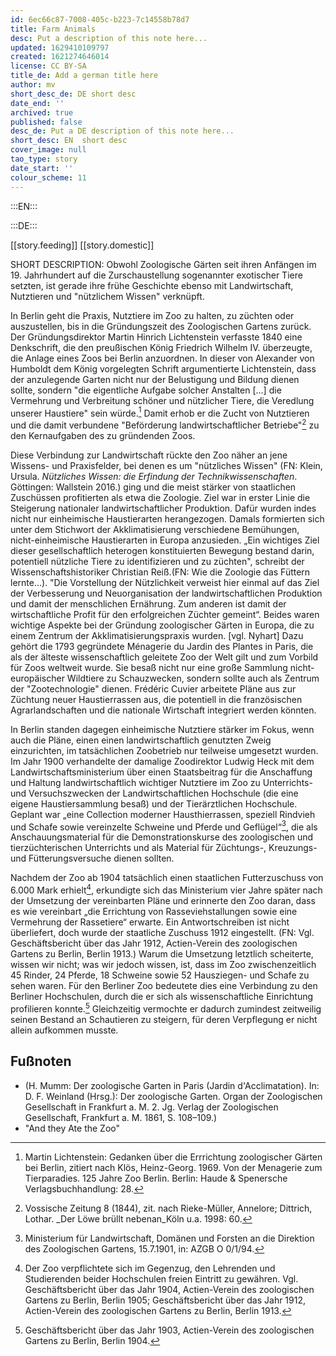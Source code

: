```yaml
---
id: 6ec66c87-7008-405c-b223-7c14558b78d7
title: Farm Animals
desc: Put a description of this note here...
updated: 1629410109797
created: 1621274646014
license: CC BY-SA
title_de: Add a german title here
author: mv
short_desc_de: DE short desc
date_end: ''
archived: true
published: false
desc_de: Put a DE description of this note here...
short_desc: EN  short desc
cover_image: null
tao_type: story
date_start: ''
colour_scheme: 11
---
```



:::EN:::



:::DE:::

[[story.feeding]]
[[story.domestic]] 



SHORT DESCRIPTION: Obwohl Zoologische Gärten seit ihren Anfängen im 19. Jahrhundert auf die Zurschaustellung sogenannter exotischer Tiere setzten, ist gerade ihre frühe Geschichte ebenso mit Landwirtschaft, Nutztieren und "nützlichem Wissen" verknüpft. 

In Berlin geht die Praxis, Nutztiere im Zoo zu halten, zu züchten oder auszustellen, bis in die Gründungszeit des Zoologischen Gartens zurück. Der Gründungsdirektor Martin Hinrich Lichtenstein verfasste 1840 eine Denkschrift, die den preußischen König Friedrich Wilhelm IV. überzeugte, die Anlage eines Zoos bei Berlin anzuordnen. In dieser von Alexander von Humboldt dem König vorgelegten Schrift argumentierte Lichtenstein, dass der anzulegende Garten nicht nur der Belustigung und Bildung dienen sollte, sondern "die eigentliche Aufgabe solcher Anstalten [...] die Vermehrung und Verbreitung schöner und nützlicher Tiere, die Veredlung unserer Haustiere" sein würde.[^lichtenstein1] Damit erhob er die Zucht von Nutztieren und die damit verbundene "Beförderung landwirtschaftlicher Betriebe"[^lichtenstein1-2] zu den Kernaufgaben des zu gründenden Zoos. 

Diese Verbindung zur Landwirtschaft rückte den Zoo näher an jene Wissens- und Praxisfelder, bei denen es um "nützliches Wissen" (FN: Klein, Ursula. _Nützliches Wissen: die Erfindung der Technikwissenschaften_. Göttingen: Wallstein 2016.) ging und die meist stärker von staatlichen Zuschüssen profitierten als etwa die Zoologie. Ziel war in erster Linie die Steigerung nationaler landwirtschaftlicher Produktion. Dafür wurden indes nicht nur einheimische Haustierarten herangezogen. Damals formierten sich unter dem Stichwort der Akklimatisierung verschiedene Bemühungen, nicht-einheimische Haustierarten in Europa anzusieden. „Ein wichtiges Ziel dieser gesellschaftlich heterogen konstituierten Bewegung bestand darin, potentiell nützliche Tiere zu identifizieren und zu züchten", schreibt der Wissenschaftshistoriker Christian Reiß.(FN: Wie die Zoologie das Füttern lernte...). "Die Vorstellung der Nützlichkeit verweist hier einmal auf das Ziel der Verbesserung und Neuorganisation der landwirtschaftlichen Produktion und damit der menschlichen Ernährung. Zum anderen ist damit der wirtschaftliche Profit für den erfolgreichen Züchter gemeint“. Beides waren wichtige Aspekte bei der Gründung zoologischer Gärten in Europa, die zu einem Zentrum der Akklimatisierungspraxis wurden. [vgl. Nyhart] Dazu gehört die 1793 gegründete Ménagerie du Jardin des Plantes in Paris, die als der älteste wissenschaftlich geleitete Zoo der Welt gilt und zum Vorbild für Zoos weltweit wurde. Sie besaß nicht nur eine große Sammlung nicht-europäischer Wildtiere zu Schauzwecken, sondern sollte auch als Zentrum der "Zootechnologie" dienen. Frédéric Cuvier arbeitete Pläne aus zur Züchtung neuer Haustierrassen aus, die potentiell in die französischen Agrarlandschaften und die nationale Wirtschaft integriert werden könnten.

In Berlin standen dagegen einheimische Nutztiere stärker im Fokus, wenn auch die Pläne, einen einen landwirtschaftlich genutzten Zweig  einzurichten, im tatsächlichen Zoobetrieb nur teilweise umgesetzt wurden. Im Jahr 1900 verhandelte der damalige Zoodirektor Ludwig Heck mit dem Landwirtschaftsministerium über einen Staatsbeitrag für die Anschaffung und Haltung landwirtschaftlich wichtiger Nutztiere im Zoo zu Unterrichts- und Versuchszwecken der Landwirtschaftlichen Hochschule (die eine eigene Haustiersammlung besaß) und der Tierärztlichen Hochschule. Geplant war „eine Collection moderner Hausthierrassen, speziell Rindvieh und Schafe sowie vereinzelte Schweine und Pferde und Geflügel“[^LandwirtschTierpark1], die als Anschauungsmaterial für die Demonstrationskurse des zoologischen und tierzüchterischen Unterrichts und als Material für Züchtungs-, Kreuzungs- und Fütterungsversuche dienen sollten. 

Nachdem der Zoo ab 1904 tatsächlich einen staatlichen Futterzuschuss von 6.000 Mark erhielt[^LandwirtschTierpark2], erkundigte sich das Ministerium vier Jahre später nach der Umsetzung der vereinbarten Pläne und erinnerte den Zoo daran, dass es wie vereinbart „die Errichtung von Rasseviehstallungen sowie eine Vermehrung der Rassetiere“ erwarte. Ein Antwortschreiben ist nicht überliefert, doch wurde der staatliche Zuschuss 1912 eingestellt. (FN: Vgl. Geschäftsbericht über das Jahr 1912, Actien-Verein des zoologischen Gartens zu Berlin, Berlin 1913.) Warum die Umsetzung letztlich scheiterte, wissen wir nicht; was wir jedoch wissen, ist, dass im Zoo zwischenzeitlich 45 Rinder, 24 Pferde, 18 Schweine sowie 52 Hausziegen- und Schafe zu sehen waren. Für den Berliner Zoo bedeutete dies eine Verbindung zu den Berliner Hochschulen, durch die er sich als wissenschaftliche Einrichtung profilieren konnte.[^LandwirtschTierpark3] Gleichzeitig vermochte er dadurch zumindest zeitweilig seinen Bestand an Schautieren zu steigern, für deren Verpflegung er nicht allein aufkommen musste.





## Fußnoten

[^lichtenstein1]: Martin Lichtenstein: Gedanken über die Errrichtung zoologischer Gärten bei Berlin, zitiert nach Klös, Heinz-Georg. 1969. Von der Menagerie zum Tierparadies. 125 Jahre Zoo Berlin. Berlin: Haude & Spenersche Verlagsbuchhandlung: 28.

[^lichtenstein1-2]: Vossische Zeitung 8 (1844), zit. nach Rieke-Müller, Annelore; Dittrich, Lothar. _Der Löwe brüllt nebenan_Köln u.a. 1998: 60.

[^LandwirtschTierpark1]: Ministerium für Landwirtschaft, Domänen und Forsten an die Direktion des Zoologischen Gartens, 15.7.1901, in: AZGB O 0/1/94.

[^LandwirtschTierpark2]: Der Zoo verpflichtete sich im Gegenzug, den Lehrenden und Studierenden beider Hochschulen freien Eintritt zu gewähren. Vgl. Geschäftsbericht über das Jahr 1904, Actien-Verein des zoologischen Gartens zu Berlin, Berlin 1905; Geschäftsbericht über das Jahr 1912, Actien-Verein des zoologischen Gartens zu Berlin, Berlin 1913. 

[^LandwirtschTierpark3]: Geschäftsbericht über das Jahr 1903, Actien-Verein des zoologischen Gartens zu Berlin, Berlin 1904.

* (H. Mumm: Der zoologische Garten in Paris (Jardin d'Acclimatation). In: D. F. Weinland (Hrsg.): Der zoologische Garten. Organ der Zoologischen Gesellschaft in Frankfurt a. M. 2. Jg. Verlag der Zoologischen Gesellschaft, Frankfurt a. M. 1861, S. 108–109.)
* "And they Ate the Zoo"
